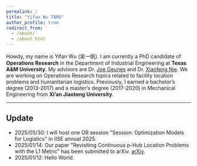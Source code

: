 ```yaml
---
permalink: /
title: "Yifan Wu TAMU"
author_profile: true
redirect_from: 
  - /about/
  - /about.html
---
```


Howdy, my name is Yifan Wu (吴一帆). I am currently a PhD candidate of **Operations Research** in the Department of Industrial Engineering at **Texas A&M University**. My advisors are Dr. [Joe Geunes](https://engineering.tamu.edu/industrial/profiles/geunes-joe.html) and Dr. [Xiaofeng Nie](https://engineering.tamu.edu/etid/profiles/nie-xiaofeng.html). We are working on Operations Research topics related to facility location problems and humanitarian logistics. Previously, I earned a bachelor’s degree (2013-2017) and a master’s degree (2017-2020) in Mechanical Engineering from **Xi’an Jiaotong University**.

---

## Update

- 2025/05/30: I will host one OR session "Session: Optimization Models for Logistics" in IISE annual 2025.
- 2025/01/14: Our paper "Revisiting Continuous p-Hub Location Problems with the L1 Metric" has been submitted to arXiv. [arXiv](https://arxiv.org/abs/2501.08439).
- 2025/01/12: Hello World.




